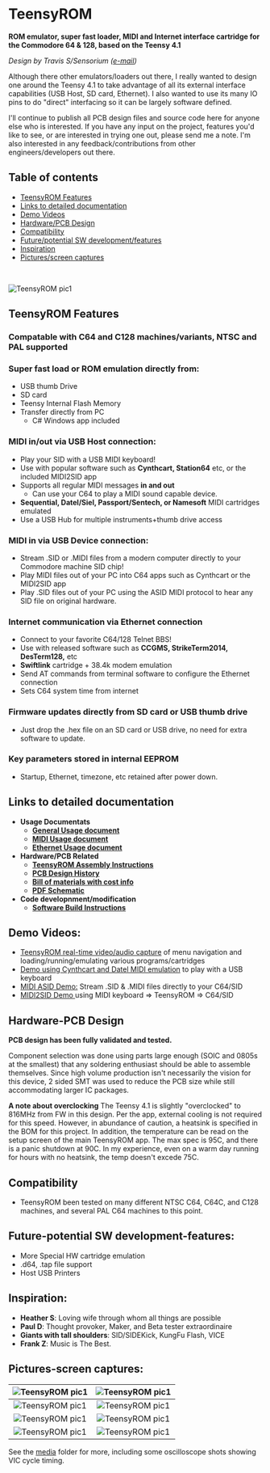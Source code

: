 # TeensyROM
**ROM emulator, super fast loader, MIDI and Internet interface cartridge for the Commodore 64 & 128, based on the Teensy 4.1**

*Design by Travis S/Sensorium ([e-mail](mailto:travis@sensoriumembedded.com))* 

Although there other emulators/loaders out there, I really wanted to design one around the Teensy 4.1 to take advantage of all its external interface capabilities (USB Host, SD card, Ethernet).  I also wanted to use its many IO pins to do "direct" interfacing so it can be largely software defined. 

I'll continue to publish all PCB design files and source code here for anyone else who is interested.   If you have any input on the project, features you'd like to see, or are interested in trying one out, please send me a note. I'm also interested in any feedback/contributions from other engineers/developers out there.

## Table of contents
  * [TeensyROM Features](#teensyrom-features)
  * [Links to detailed documentation](#links-to-detailed-documentation)
  * [Demo Videos](#demo-videos)
  * [Hardware/PCB Design](#hardware-pcb-design)
  * [Compatibility](#compatibility)
  * [Future/potential SW development/features](#future-potential-sw-development-features)
  * [Inspiration](#inspiration)
  * [Pictures/screen captures](#pictures-screen-captures)

<BR>

![TeensyROM pic1](media/v0.2b/v0.2b_angle.jpg)
  
## TeensyROM Features
### Compatable with C64 and C128 machines/variants, NTSC and PAL supported
### **Super fast load or ROM emulation** directly from:
  * USB thumb Drive
  * SD card
  * Teensy Internal Flash Memory
  * Transfer directly from PC
    * C# Windows app included
### **MIDI in/out via USB Host connection:** 
  * Play your SID with a USB MIDI keyboard!
  * Use with popular software such as **Cynthcart, Station64** etc, or the included MIDI2SID app
  * Supports all regular MIDI messages **in and out**
    * Can use your C64 to play a MIDI sound capable device.
  * **Sequential, Datel/Siel, Passport/Sentech, or Namesoft** MIDI cartridges emulated 
  * Use a USB Hub for multiple instruments+thumb drive access
### **MIDI in via USB Device connection:** 
  * Stream .SID or .MIDI files from a modern computer directly to your Commodore machine SID chip!
  * Play MIDI files out of your PC into C64 apps such as Cynthcart or the MIDI2SID app
  * Play .SID files out of your PC using the ASID MIDI protocol to hear any SID file on original hardware.
### **Internet communication via Ethernet connection**
  * Connect to your favorite C64/128 Telnet BBS!
  * Use with released software such as **CCGMS, StrikeTerm2014, DesTerm128,** etc
  * **Swiftlink** cartridge + 38.4k modem emulation
  * Send AT commands from terminal software to configure the Ethernet connection
  * Sets C64 system time from internet
### **Firmware updates directly from SD card or USB thumb drive**
  * Just drop the .hex file on an SD card or USB drive, no need for extra software to update.
### Key parameters stored in internal EEPROM
  * Startup, Ethernet, timezone, etc retained after power down.

## Links to detailed documentation
  * **Usage Documentats**
    * **[General Usage document](docs/General_Usage.md)**
    * **[MIDI Usage document](docs/MIDI_Usage.md)**
    * **[Ethernet Usage document](docs/Ethernet_Usage.md)**
  * **Hardware/PCB Related**
    * **[TeensyROM Assembly Instructions](PCB/PCB_Assembly.md)**
    * **[PCB Design History](PCB/PCB_History.md)**
    * **[Bill of materials with cost info](https://github.com/SensoriumEmbedded/TeensyROM/raw/main/PCB/v0.2%20archive/TeensyROM%20v0.2b%20BOM.xlsx)**
    * **[PDF Schematic](PCB/v0.2%20archive/TeensyROM_v0.2b_Schem.pdf)**
  * **Code developnment/modification**
    * **[Software Build Instructions](Source/BuildInfo.md)**

## Demo Videos:
  * [TeensyROM real-time video/audio capture](https://www.youtube.com/watch?v=RyowR9huh0A) of menu navigation and loading/running/emulating various programs/cartridges
  * [Demo using Cynthcart and Datel MIDI emulation](https://www.youtube.com/watch?v=-LumhU60d_k) to play with a USB keyboard 
  * [MIDI ASID Demo:](https://www.youtube.com/watch?v=MU1PgFn0eQc) Stream .SID & .MIDI files directly to your C64/SID
  * [MIDI2SID Demo ](https://www.youtube.com/watch?v=3BsX_jxIYKY) using MIDI keyboard => TeensyROM => C64/SID

## Hardware-PCB Design
**PCB design has been fully validated and tested.** 

Component selection was done using parts large enough (SOIC and 0805s at the smallest) that any soldering enthusiast should be able to assemble themselves.   Since high volume production isn't necessarily the vision for this device, 2 sided SMT was used to reduce the PCB size while still accommodating larger IC packages.

**A note about overclocking**
The Teensy 4.1 is slightly "overclocked" to 816MHz from FW in this design. Per the app, external cooling is not required for this speed.  However, in abundance of caution, a heatsink is specified in the BOM for this project.  In addition, the temperature can be read on the setup screen of the main TeensyROM app. The max spec is 95C, and there is a panic shutdown at 90C.  In my experience, even on a warm day running for hours with no heatsink, the temp doesn't excede 75C.

## Compatibility
* TeensyROM been tested on many different NTSC C64, C64C, and C128 machines, and several PAL C64 machines to this point. 

## Future-potential SW development-features:
* More Special HW cartridge emulation
* .d64, .tap file support
* Host USB Printers

## Inspiration:
* **Heather S**: Loving wife through whom all things are possible
* **Paul D**: Thought provoker, Maker, and Beta tester extraordinaire
* **Giants with tall shoulders**: SID/SIDEKick, KungFu Flash, VICE
* **Frank Z**: Music is The Best.

## Pictures-screen captures:
|![TeensyROM pic1](media/v0.2b/v0.2b_top.jpg) |![TeensyROM pic1](media/v0.2b/v0.2b_top_loaded.jpg) | 
|:--:|:--:|
|![TeensyROM pic1](media/v0.2b/v0.2b_insitu_MIDI.jpg) |![TeensyROM pic1](media/v0.2b/v0.2b_insitu_USBdrive.jpg)  |
|![TeensyROM pic1](media/Screen%20captures/Main%20Menu.png)|![TeensyROM pic1](media/Screen%20captures/MIDI%20to%20SID.png)|
|![TeensyROM pic1](media/Screen%20captures/Settings%20Menu.png)|![TeensyROM pic1](media/Screen%20captures/WinPC%20x-fer%20app.png)|

See the [media](media/) folder for more, including some oscilloscope shots showing VIC cycle timing.

